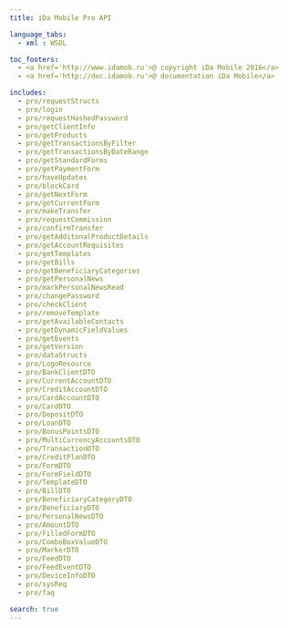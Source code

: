 ```yaml
---
title: iDa Mobile Pro API

language_tabs:
  - xml : WSDL

toc_footers:
  - <a href='http://www.idamob.ru'>@ copyright iDa Mobile 2016</a>
  - <a href='http://doc.idamob.ru'>@ documentation iDa Mobile</a>

includes:
  - pro/requestStructs
  - pro/login
  - pro/requestHashedPassword
  - pro/getClientInfo
  - pro/getProducts
  - pro/getTransactionsByFilter
  - pro/getTransactionsByDateRange
  - pro/getStandardForms
  - pro/getPaymentForm
  - pro/haveUpdates
  - pro/blockCard
  - pro/getNextForm
  - pro/getCurrentForm
  - pro/makeTransfer
  - pro/requestCommission
  - pro/confirmTransfer
  - pro/getAdditonalProductDetails
  - pro/getAccountRequisites
  - pro/getTemplates
  - pro/getBills
  - pro/getBeneficiaryCategories
  - pro/getPersonalNews
  - pro/markPersonalNewsRead
  - pro/changePassword
  - pro/checkClient
  - pro/removeTemplate
  - pro/getAvailableContacts
  - pro/getDynamicFieldValues
  - pro/getEvents
  - pro/getVersion
  - pro/dataStructs
  - pro/LogoResource
  - pro/BankClientDTO
  - pro/CurrentAccountDTO
  - pro/CreditAccountDTO
  - pro/CardAccountDTO
  - pro/CardDTO
  - pro/DepositDTO
  - pro/LoanDTO
  - pro/BonusPointsDTO
  - pro/MultiCurrencyAccountsDTO
  - pro/TransactionDTO
  - pro/CreditPlanDTO
  - pro/FormDTO
  - pro/FormFieldDTO
  - pro/TemplateDTO
  - pro/BillDTO
  - pro/BeneficiaryCategoryDTO
  - pro/BeneficiaryDTO
  - pro/PersonalNewsDTO
  - pro/AmountDTO
  - pro/FilledFormDTO
  - pro/ComboBoxValueDTO
  - pro/MarkerDTO
  - pro/FeedDTO
  - pro/FeedEventDTO
  - pro/DeviceInfoDTO
  - pro/sysReq
  - pro/faq

search: true
---
```

